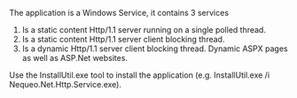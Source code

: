 The application is a Windows Service, it contains 3 services

1. Is a static content Http/1.1 server running on a single polled thread.
2. Is a static content Http/1.1 server client blocking thread.
3. Is a dynamic Http/1.1 server client blocking thread. Dynamic ASPX pages as well as ASP.Net websites.

Use the InstallUtil.exe tool to install the application (e.g. InstallUtil.exe /i Nequeo.Net.Http.Service.exe).
